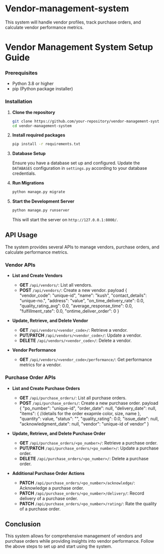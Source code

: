 # Vendor-management-system
This system will handle vendor profiles, track purchase orders, and calculate vendor performance metrics.


# Vendor Management System Setup Guide

### Prerequisites

- Python 3.8 or higher
- pip (Python package installer)

### Installation

1. **Clone the repository**

   ```bash
   git clone https://github.com/your-repository/vendor-management-system.git
   cd vendor-management-system
   ```

2. **Install required packages**

   ```bash
   pip install -r requirements.txt
   ```

3. **Database Setup**

   Ensure you have a database set up and configured. Update the `DATABASES` configuration in `settings.py` according to your database credentials.

4. **Run Migrations**

   ```bash
   python manage.py migrate
   ```

5. **Start the Development Server**

   ```bash
   python manage.py runserver
   ```

   This will start the server on `http://127.0.0.1:8000/`.

## API Usage

The system provides several APIs to manage vendors, purchase orders, and calculate performance metrics.

### Vendor APIs

- **List and Create Vendors**
  - **GET** `/api/vendors/`: List all vendors.
  - **POST** `/api/vendors/`: Create a new vendor.
    payload
    {
        "vendor_code": "unique-id",
        "name": "kush",
        "contact_details": "unique-no.",
        "address": "value",
        "on_time_delivery_rate": 0.0,
        "quality_rating_avg": 0.0,
        "average_response_time": 0.0,
        "fulfillment_rate": 0.0,
        "ontime_deliver_order": 0
    }

- **Update, Retrieve, and Delete Vendor**
  - **GET** `/api/vendors/<vendor_code>/`: Retrieve a vendor.
  - **PUT/PATCH** `/api/vendors/<vendor_code>/`: Update a vendor.
  - **DELETE** `/api/vendors/<vendor_code>/`: Delete a vendor.

- **Vendor Performance**
  - **GET** `/api/vendors/<vendor_code>/performance/`: Get performance metrics for a vendor.

### Purchase Order APIs

- **List and Create Purchase Orders**
  - **GET** `/api/purchase_orders/`: List all purchase orders.
  - **POST** `/api/purchase_orders/`: Create a new purchase order.
  payload
  {
    "po_number": "unique-id",
    "order_date": null,
    "delivery_date": null,
    "items": {
        //details for the order exapmle color, size, name 
    },
    "quantity": value,
    "status": "",
    "quality_rating": 0.0,
    "issue_date": null,
    "acknowledgment_date": null,
    "vendor": "unique-id of vendor"
}

- **Update, Retrieve, and Delete Purchase Order**
  - **GET** `/api/purchase_orders/<po_number>/`: Retrieve a purchase order.
  - **PUT/PATCH** `/api/purchase_orders/<po_number>/`: Update a purchase order.
  - **DELETE** `/api/purchase_orders/<po_number>/`: Delete a purchase order.

- **Additional Purchase Order Actions**
  - **PATCH** `/api/purchase_orders/<po_number>/acknowledge/`: Acknowledge a purchase order.
  - **PATCH** `/api/purchase_orders/<po_number>/delivery/`: Record delivery of a purchase order.
  - **PATCH** `/api/purchase_orders/<po_number>/rating/`: Rate the quality of a purchase order.

## Conclusion

This system allows for comprehensive management of vendors and purchase orders while providing insights into vendor performance. Follow the above steps to set up and start using the system.


